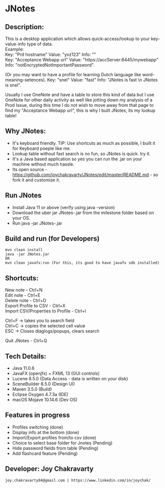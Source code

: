 # JNotes

## Description:
  This is a desktop application which allows quick-access/lookup to your key-value-info type of data.  
  Example:  
  Key: "Prd hostname"  Value: "yxz123"  Info: ""    
  Key: "Acceptance Webapp url"  Value: "https://accServer:8445/mywebapp"  Info: "notEncryptedNotImportantPassword". 
  
  (Or you may want to have a profile for learning Dutch language like word-meaning-setences). 
  Key: "snel"  Value: "fast"  Info: "JNotes is fast \n JNotes is snel". 

  Usually I use OneNote and have a table to store this kind of data but I use OneNote for other daily activity as well like   jotting down my analysis of a Prod Issue, during this time I do not wish to move away from that page to find my "Acceptance Webapp url", this is why I built JNotes, its my lookup table!  
  
## Why JNotes:
  - It's keyboard friendly. TIP: Use shortcuts as much as possible, I built it for Keyboard poeple like me. 
  - Lookup table without fast search is no fun, so JNotes is quick. try it.  
  - It's a Java based application so yes you can run the .jar on your machine without much hassle.  
  - Its open source - https://github.com/joychakravarty/JNotes/edit/master/README.md - so fork it and customize it.  
 
 ## Run JNotes
  - Install Java 11 or above (verify using java -version)  
  - Download the uber jar JNotes-<YourOS>.jar from the milestone folder based on your OS.  
  - Run java -jar JNotes-<YourOS>.jar  
   
 ## Build and run (for Developers)
    mvn clean install  
    java -jar JNotes.jar  
    OR  
    mvn clean javafx:run (For this, its good to have javafx sdk installed)
     
 ## Shortcuts: 
  New note - Ctrl+N  
  Edit note - Ctrl+E  
  Delete note - Ctrl+D  
  Export Profile to CSV - Ctrl+X  
  Import CSV/Properties to Profile - Ctrl+I  
  
  Ctrl+F -> takes you to search field  
  Ctrl+C -> copies the selected cell value  
  ESC -> Closes diaglogs/popups, clears search  
  
  Quit JNotes - Ctrl+Q  
  
 ## Tech Details:
  - Java 11.0.6  
  - JavaFX (openjfx) + FXML 13 (GUI controls)  
  - Lucene 8.5.0 (Data Access - data is written on your disk)  
  - SceneBuilder 8.5.0 (Design UI)  
  - Maven 3.5.0 (Build)  
  - Eclipse Oxygen 4.7.3a (IDE)  
  - macOS Mojave 10.14.6 (Dev OS)
  
 ## Features in progress
  - Profiles switching (done)  
  - Display info at the bottom (done)
  - Import/Export profiles from/to csv  (done)
  - Choice to select base folder for Jnotes (Pending)  
  - Hide password fields from table (Pending)  
  - Add flashcard feature (Pending)  
  
 ## Developer: Joy Chakravarty  
    joy.chakravarty84@gmail.com | https://www.linkedin.com/in/joychak/ 
